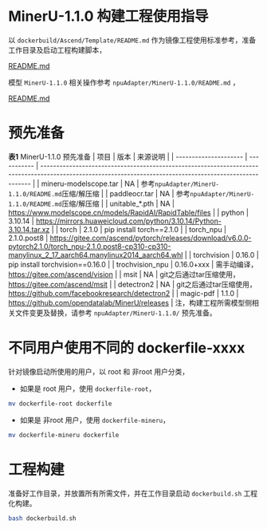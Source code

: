 # MinerU-1.1.0 构建工程使用指导
以 `dockerbuild/Ascend/Template/README.md` 作为镜像工程使用标准参考，准备工作目录及启动工程构建脚本，

[README.md](#https://github.com/stephenfuyuxin/dockerbuild/blob/main/Ascend/Template/README.md)

模型 `MinerU-1.1.0` 相关操作参考 `npuAdapter/MinerU-1.1.0/README.md` ，

[README.md](#https://github.com/stephenfuyuxin/npuAdapter/blob/main/MinerU-1.1.0/README.md)

# 预先准备
**表1** MinerU-1.1.0 预先准备
  | 项目                  | 版本         | 来源说明                                                                                                                                                  |
  | --------------------- | ----------- | --------------------------------------------------------------------------------------------------------------------------------------------------------- |
  | mineru-modelscope.tar | NA          | 参考`npuAdapter/MinerU-1.1.0/README.md`压缩/解压缩                                                                                                         |
  | paddleocr.tar         | NA          | 参考`npuAdapter/MinerU-1.1.0/README.md`压缩/解压缩                                                                                                         |
  | unitable_*.pth        | NA          | https://www.modelscope.cn/models/RapidAI/RapidTable/files                                                                                                 |
  | python                | 3.10.14     | https://mirrors.huaweicloud.com/python/3.10.14/Python-3.10.14.tar.xz                                                                                      |
  | torch                 | 2.1.0       | pip install torch==2.1.0                                                                                                                                  |
  | torch_npu             | 2.1.0.post8 | https://gitee.com/ascend/pytorch/releases/download/v6.0.0-pytorch2.1.0/torch_npu-2.1.0.post8-cp310-cp310-manylinux_2_17_aarch64.manylinux2014_aarch64.whl |
  | torchvision           | 0.16.0      | pip install torchvision==0.16.0                                                                                                                           |
  | trochvision_npu       | 0.16.0+xxx  | 需手动编译，https://gitee.com/ascend/vision                                                                                                                |
  | msit                  | NA          | git之后通过tar压缩使用，https://gitee.com/ascend/msit                                                                                                       |
  | detectron2            | NA          | git之后通过tar压缩使用，https://github.com/facebookresearch/detectron2                                                                                      | 
  | magic-pdf             | 1.1.0       | https://github.com/opendatalab/MinerU/releases                                                                                                            |
注，构建工程所需模型侧相关文件变更及替换，请参考 `npuAdapter/MinerU-1.1.0/` 预先准备。

# 不同用户使用不同的 dockerfile-xxxx
针对镜像启动所使用的用户，以 root 和 非root 用户分类，
- 如果是 root 用户，使用 `dockerfile-root`，
```sh
mv dockerfile-root dockerfile
```
- 如果是 非root 用户，使用 `dockerfile-mineru`，
```sh
mv dockerfile-mineru dockerfile
```

# 工程构建
准备好工作目录，并放置所有所需文件，并在工作目录启动 `dockerbuild.sh` 工程化构建。
```sh
bash dockerbuild.sh
```
